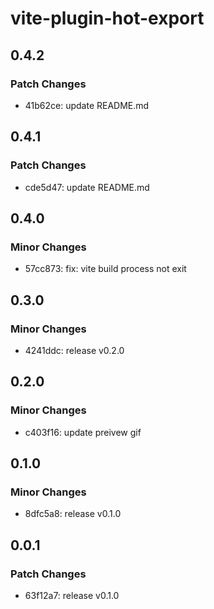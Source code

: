 # vite-plugin-hot-export

## 0.4.2

### Patch Changes

- 41b62ce: update README.md

## 0.4.1

### Patch Changes

- cde5d47: update README.md

## 0.4.0

### Minor Changes

- 57cc873: fix: vite build process not exit

## 0.3.0

### Minor Changes

- 4241ddc: release v0.2.0

## 0.2.0

### Minor Changes

- c403f16: update preivew gif

## 0.1.0

### Minor Changes

- 8dfc5a8: release v0.1.0

## 0.0.1

### Patch Changes

- 63f12a7: release v0.1.0
